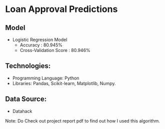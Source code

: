 # Loan Approval Predictions


## Model
- Logistic Regression Model 
    - Accuracy : 80.945%
    - Cross-Validation Score : 80.946%

## Technologies:
- Programming Language: Python
- Libraries: Pandas, Scikit-learn, Matplotlib, Numpy.

## Data Source:
- Datahack

Note: Do Check out project report pdf to find out how I used this algorithm.
